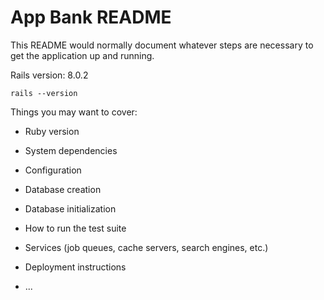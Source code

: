 # App Bank README

This README would normally document whatever steps are necessary to get the
application up and running.

Rails version: 8.0.2

```
rails --version

```

Things you may want to cover:

* Ruby version

* System dependencies

* Configuration

* Database creation

* Database initialization

* How to run the test suite

* Services (job queues, cache servers, search engines, etc.)

* Deployment instructions

* ...
